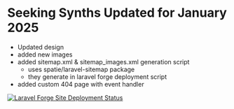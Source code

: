 # Seeking Synths Updated for January 2025
- Updated design
- added new images
- added sitemap.xml & sitemap_images.xml generation script
    - uses spatie/laravel-sitemap package 
    - they generate in laravel forge deployment script
- added custom 404 page with event handler

[![Laravel Forge Site Deployment Status](https://img.shields.io/endpoint?url=https%3A%2F%2Fforge.laravel.com%2Fsite-badges%2F357082c5-c7f1-41bb-b877-d3a7ef19b6b6%3Flabel%3D1&style=for-the-badge)](https://forge.laravel.com/servers/872130/sites/2573430)
